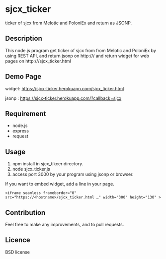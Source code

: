 sjcx_ticker
====

ticker of sjcx from Melotic and PoloniEx and return as JSONP.

## Description
This node.js program get ticker of sjcx from from Melotic and PoloniEx by using REST API,
and return jsonp on http://<hostname>/ and return widget for web pages on http://<hostname>/sjcx_ticker.html

## Demo Page
widget:  https://sjcx-ticker.herokuapp.com/sjcx_ticker.html

jsonp : https://sjcx-ticker.herokuapp.com/?callback=sjcx
  
  
## Requirement
* node.js
* express
* request

## Usage
1. npm install in sjcx_tikcer directory.
1. node sjcx_ticker.js
2. access port 3000 by your program using jsonp or browser.

If you want to embed widget, add a line in your page.
```
<iframe seamless frameborder="0" src="https://<hostname>/sjcx_ticker.html …" width="300" height="130" >
```

## Contribution
Feel free to make any improvements, and to pull requests. 

## Licence
BSD license

